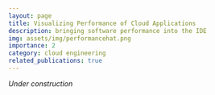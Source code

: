 ```yaml
---
layout: page
title: Visualizing Performance of Cloud Applications
description: bringing software performance into the IDE
img: assets/img/performancehat.png
importance: 2
category: cloud engineering
related_publications: true
---
```


*Under construction*